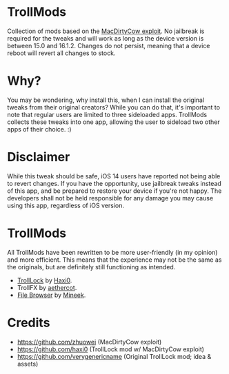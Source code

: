 # TrollMods
Collection of mods based on the [MacDirtyCow exploit](https://github.com/zhuowei/MacDirtyCowDemo/blob/main/vm_unaligned_copy_switch_race.c). No jailbreak is required for the tweaks and will work as long as the device version is between 15.0 and 16.1.2. Changes do not persist, meaning that a device reboot will revert all changes to stock.

# Why?
You may be wondering, why install this, when I can install the original tweaks from their original creators? While you can do that, it's important to note that regular users are limited to three sideloaded apps. TrollMods collects these tweaks into one app, allowing the user to sideload two other apps of their choice. :)

# Disclaimer
While this tweak should be safe, iOS 14 users have reported not being able to revert changes. If you have the opportunity, use jailbreak tweaks instead of this app, and be prepared to restore your device if you're not happy. The developers shall not be held responsible for any damage you may cause using this app, regardless of iOS version.
 
# TrollMods
All TrollMods have been rewritten to be more user-friendly (in my opinion) and more efficient. This means that the experience may not be the same as the originals, but are definitely still functioning as intended.

* [TrollLock](https://github.com/haxi0/TrollLock-Reborn) by [Haxi0](https://github.com/haxi0).
* TrollFX by [aethercot](https://github.com/aethercot).
* [File Browser](https://github.com/mineek/FileManager) by [Mineek](https://github.com/mineek).
 
# Credits
- https://github.com/zhuowei (MacDirtyCow exploit)
- https://github.com/haxi0 (TrollLock mod w/ MacDirtyCow exploit)
- https://github.com/verygenericname (Original TrollLock mod; idea & assets)
